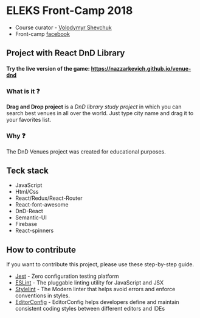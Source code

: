 # ELEKS Front-Camp 2018

* Course curator - [Volodymyr Shevchuk](https://github.com/dosandk)
* Front-camp [facebook](https://www.facebook.com/groups/270300106928894)

## Project with React DnD Library

#### Try the live version of the game: https://nazzarkevich.github.io/venue-dnd

### What is it ❓
**Drag and Drop project** is a *DnD library study project* in which you can search best venues in all over the world. Just type city name and drag it to your favorites list.

### Why ❓
The DnD Venues project was created for educational purposes.

## Teck stack

* JavaScript
* Html/Css
* React/Redux/React-Router
* React-font-awesome
* DnD-React
* Semantic-UI
* Firebase
* React-spinners

## How to contribute

If you want to contribute this project, please use these step-by-step guide.

* [Jest](https://jestjs.io) - Zero configuration testing platform
* [ESLint](https://eslint.org/) - The pluggable linting utility for JavaScript and JSX
* [Stylelint](https://stylelint.io/) - The Modern linter that helps avoid errors and enforce conventions in styles.
* [EditorConfig](https://editorconfig.org/) - EditorConfig helps developers define and maintain consistent coding styles between different editors and IDEs
